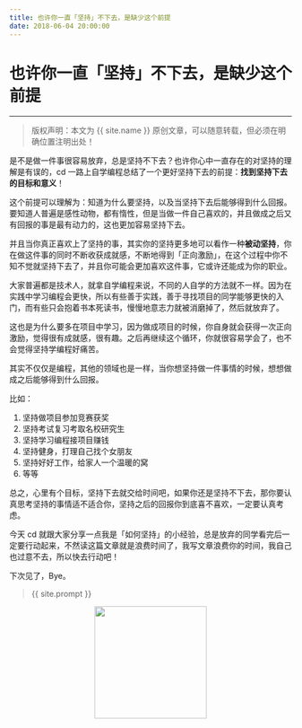 ```yaml
---
title: 也许你一直「坚持」不下去，是缺少这个前提
date: 2018-06-04 20:00:00
---
```

# 也许你一直「坚持」不下去，是缺少这个前提
***
> 版权声明：本文为 {{ site.name }} 原创文章，可以随意转载，但必须在明确位置注明出处！

是不是做一件事很容易放弃，总是坚持不下去？也许你心中一直存在的对坚持的理解是有误的，cd 一路上自学编程总结了一个更好坚持下去的前提：**找到坚持下去的目标和意义**！

这个前提可以理解为：知道为什么要坚持，以及当坚持下去后能够得到什么回报。要知道人普遍是感性动物，都有惰性，但是当做一件自己喜欢的，并且做成之后又有回报的事是最有动力的，这也更加容易坚持下去。

并且当你真正喜欢上了坚持的事，其实你的坚持更多地可以看作一种**被动坚持**，你在做这件事的同时不断收获成就感，不断地得到「正向激励」，在这个过程中你不知不觉就坚持下去了，并且你可能会更加喜欢这件事，它或许还能成为你的职业。

大家普遍都是技术人，就拿自学编程来说，不同的人自学的方法就不一样。因为在实践中学习编程会更快，所以有些善于实践，善于寻找项目的同学能够更快的入门，而有些只会抱着书本死读书，慢慢地意志力就被消磨掉了，然后就放弃了。

这也是为什么要多在项目中学习，因为做成项目的时候，你自身就会获得一次正向激励，觉得很有成就感，很有趣。之后再继续这个循环，你就很容易学会了，也不会觉得坚持学编程好痛苦。

其实不仅仅是编程，其他的领域也是一样，当你想坚持做一件事情的时候，想想做成之后能够得到什么回报。

比如：
1. 坚持做项目参加竞赛获奖
2. 坚持考试复习考取名校研究生
3. 坚持学习编程接项目赚钱
4. 坚持健身，打理自己找个女朋友
5. 坚持好好工作，给家人一个温暖的窝
6. 等等

总之，心里有个目标，坚持下去就交给时间吧，如果你还是坚持不下去，那你要认真思考坚持的事情适不适合你，坚持之后的回报你到底喜不喜欢，一定要认真考虑。

今天 cd 就跟大家分享一点我是「如何坚持」的小经验，总是放弃的同学看完后一定要行动起来，不然读这篇文章就是浪费时间了，我写文章浪费你的时间，我自己也过意不去，所以快去行动吧！

下次见了，Bye。
> {{ site.prompt }}

<div  align="center">
<img src="{{ site.url }}/images/wechart.jpg" width = "200" height = "200"/>
